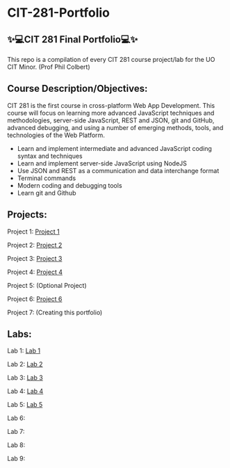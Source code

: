 # CIT-281-Portfolio
✨💻CIT 281 Final Portfolio💻✨
---

This repo is a compilation of every CIT 281 course project/lab for the UO CIT Minor. (Prof Phil Colbert)

Course Description/Objectives:
---
CIT 281 is the first course in cross-platform Web App Development. This course will focus on learning more advanced JavaScript techniques and methodologies, server-side JavaScript, REST and JSON, git and GitHub, advanced debugging, and using a number of emerging methods, tools, and technologies of the Web Platform.

- Learn and implement intermediate and advanced JavaScript coding syntax and techniques
- Learn and implement server-side JavaScript using NodeJS
- Use JSON and REST as a communication and data interchange format
- Terminal commands
- Modern coding and debugging tools
- Learn git and Github

Projects:
---------
Project 1: [Project 1](https://obutler.github.io/Project-1/)

Project 2: [Project 2](https://obutler.github.io/Project-2/)

Project 3: [Project 3](https://obutler.github.io/Project-3/)

Project 4: [Project 4](https://obutler.github.io/Project-4/)

Project 5: (Optional Project)

Project 6: [Project 6](https://obutler.github.io/Project-6/)

Project 7: (Creating this portfolio)

Labs: 
-----

Lab 1: [Lab 1](https://obutler.github.io/Lab-1/)

Lab 2: [Lab 2](https://obutler.github.io/Lab-2/)

Lab 3: [Lab 3](https://obutler.github.io/Lab-3/)

Lab 4: [Lab 4](https://obutler.github.io/Lab-4/)

Lab 5: [Lab 5](https://obutler.github.io/Lab-5/)

Lab 6:

Lab 7:

Lab 8:

Lab 9:
